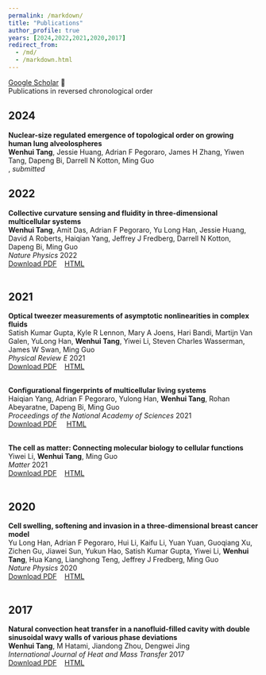 ```yaml
---
permalink: /markdown/
title: "Publications"
author_profile: true
years: [2024,2022,2021,2020,2017]
redirect_from: 
  - /md/
  - /markdown.html
---
```


[Google Scholar](https://scholar.google.com/citations?user=_Vr6LegAAAAJ&hl=en})  📖 <br/>
Publications in reversed chronological order


## 2024
**Nuclear-size regulated emergence of topological order on growing human lung alveolospheres** <br/>
**Wenhui Tang**, Jessie Huang, Adrian F Pegoraro, James H Zhang, Yiwen Tang, Dapeng Bi, Darrell N Kotton, Ming Guo <br/>, *submitted*

## 2022 
**Collective curvature sensing and fluidity in three-dimensional multicellular systems** <br/>
**Wenhui Tang**, Amit Das, Adrian F Pegoraro, Yu Long Han, Jessie Huang, David A Roberts, Haiqian Yang, Jeffrey J Fredberg, Darrell N Kotton, Dapeng Bi, Ming Guo <br/>
*Nature Physics* 2022 <br/>
[Download PDF](https://tang-wenhui.github.io/files/paper1) &nbsp;&nbsp; [HTML](https://www.nature.com/articles/s41567-022-01747-0) <br/>
<br/>

## 2021 
**Optical tweezer measurements of asymptotic nonlinearities in complex fluids** <br/>
Satish Kumar Gupta, Kyle R Lennon, Mary A Joens, Hari Bandi, Martijn Van Galen, YuLong Han, **Wenhui Tang**, Yiwei Li, Steven Charles Wasserman, James W Swan, Ming Guo <br/>
*Physical Review E* 2021 <br/>
[Download PDF](https://tang-wenhui.github.io/files/paper2) &nbsp;&nbsp; [HTML](https://journals.aps.org/pre/abstract/10.1103/PhysRevE.104.064604)  <br/>
<br/>

**Configurational fingerprints of multicellular living systems** <br/>
Haiqian Yang, Adrian F Pegoraro, Yulong Han, **Wenhui Tang**, Rohan Abeyaratne, Dapeng Bi, Ming Guo <br/>
*Proceedings of the National Academy of Sciences* 2021 <br/>
[Download PDF](https://tang-wenhui.github.io/files/paper3) &nbsp; &nbsp;  [HTML](https://www.pnas.org/doi/abs/10.1073/pnas.2109168118)
<br/>
<br/>

**The cell as matter: Connecting molecular biology to cellular functions** <br/>
Yiwei Li, **Wenhui Tang**, Ming Guo <br/>
*Matter* 2021 <br/>
[Download PDF](https://tang-wenhui.github.io/files/paper4) &nbsp;&nbsp; [HTML](https://www.sciencedirect.com/science/article/pii/S259023852100120X) <br/>
<br/>

## 2020 
**Cell swelling, softening and invasion in a three-dimensional breast cancer model** <br/>
Yu Long Han, Adrian F Pegoraro, Hui Li, Kaifu Li, Yuan Yuan, Guoqiang Xu, Zichen Gu, Jiawei Sun, Yukun Hao, Satish Kumar Gupta, Yiwei Li, **Wenhui Tang**, Hua Kang, Lianghong Teng, Jeffrey J Fredberg, Ming Guo <br/>
*Nature Physics* 2020 <br/>
[Download PDF](https://tang-wenhui.github.io/files/paper5) &nbsp;&nbsp; [HTML](https://www.nature.com/articles/s41567-019-0680-8) <br/>
<br/>

## 2017 
**Natural convection heat transfer in a nanofluid-filled cavity with double sinusoidal wavy walls of various phase deviations** <br/>
**Wenhui Tang**, M Hatami, Jiandong Zhou, Dengwei Jing <br/>
*International Journal of Heat and Mass Transfer* 2017 <br/>
[Download PDF](https://tang-wenhui.github.io/files/paper6) &nbsp;&nbsp; [HTML](https://www.sciencedirect.com/science/article/pii/S0017931017315624)
<br/>
<br/>



